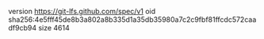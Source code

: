 version https://git-lfs.github.com/spec/v1
oid sha256:4e5fff45de8b3a802a8b335d1a35db35980a7c2c9fbf81ffcdc572caadf9cb94
size 4614
